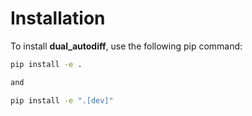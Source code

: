 # Installation

To install **dual_autodiff**, use the following pip command:

```bash
pip install -e .

and 

pip install -e ".[dev]"

